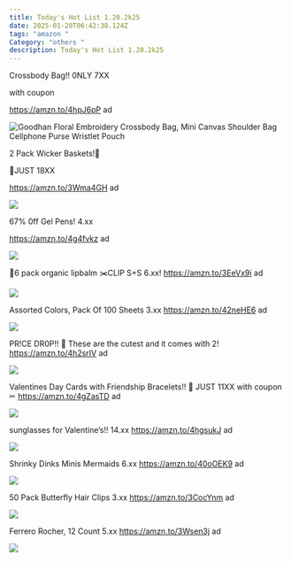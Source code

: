 ```yaml
---
title: Today's Hot List 1.20.2k25
date: 2025-01-20T06:42:38.124Z
tags: "amazon "
Category: "others "
description: Today's Hot List 1.20.2k25
---
```

<!--StartFragment-->

Crossbody Bag!! 0NLY 7XX 

w﻿ith coupon 

https://amzn.to/4hpJ6pP  ad <!--StartFragment-->

![Goodhan Floral Embroidery Crossbody Bag, Mini Canvas Shoulder Bag Cellphone Purse Wristlet Pouch](https://m.media-amazon.com/images/I/71+1W0-BQPL._AC_SY500_.jpg)

<!--StartFragment-->

2 Pack Wicker Baskets!🧺

🤎JUST 18XX

https://amzn.to/3Wma4GH ad

<!--StartFragment-->

![](https://m.media-amazon.com/images/I/71K6nXg9q-L._AC_SL1500_.jpg)



67% 0ff Gel Pens! 4.xx

 https://amzn.to/4g4fvkz  ad <!--StartFragment-->

![](https://m.media-amazon.com/images/I/712lUByXsWL._AC_SL1500_.jpg)

💋6 pack organic lipbalm
✂️CLlP S+S 6.xx! 
https://amzn.to/3EeVx9i  ad <!--StartFragment-->

![](https://m.media-amazon.com/images/I/81q-CELu+ZL._SL1500_.jpg)



Assorted Colors, Pack Of 100 Sheets   3.xx 
https://amzn.to/42neHE6  ad <!--StartFragment-->

![](https://m.media-amazon.com/images/I/6117gFMx9EL._AC_SL1500_.jpg)

 
PR!CE DR0P!! 🐣 
These are the cutest and it comes with 2! 
https://amzn.to/4h2srIV  ad <!--StartFragment-->

![](https://m.media-amazon.com/images/I/91lp-qtYLWL._AC_SL1500_.jpg)

Valentines Day Cards with Friendship Bracelets!! 💌
JUST 11XX  with coupon  ✂
https://amzn.to/4gZasTD  ad <!--StartFragment-->

![](https://m.media-amazon.com/images/I/81BMuHHsBML._AC_SL1500_.jpg)

sunglasses for Valentine’s!!  14.xx 
https://amzn.to/4hgsukJ  ad <!--StartFragment-->

![](https://m.media-amazon.com/images/I/81SoDhQiPxL._AC_SX522_.jpg)

 Shrinky Dinks Minis Mermaids  6.xx 
https://amzn.to/40oOEK9  ad <!--StartFragment-->

![](https://m.media-amazon.com/images/I/91MzFVRlV2L._AC_SL1500_.jpg)

50 Pack Butterfly Hair Clips  3.xx 
https://amzn.to/3CocYnm  ad <!--StartFragment-->

![](https://m.media-amazon.com/images/I/71tymxmWk5L._SL1000_.jpg)

Ferrero Rocher, 12 Count  5.xx 
https://amzn.to/3Wsen3j  ad <!--StartFragment-->

![](https://m.media-amazon.com/images/I/81n+zEEmixL._SL1500_.jpg)

<!--EndFragment-->